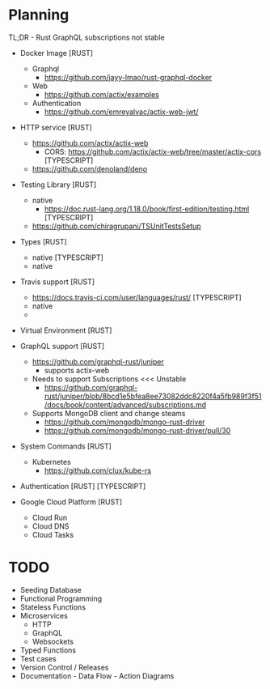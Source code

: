 # Planning
TL;DR - Rust GraphQL subscriptions not stable

- Docker Image
  [RUST]
    - Graphql
      - https://github.com/jayy-lmao/rust-graphql-docker
    - Web
      - https://github.com/actix/examples
    - Authentication
      - https://github.com/emreyalvac/actix-web-jwt/

- HTTP service
  [RUST]
    - https://github.com/actix/actix-web
      - CORS: https://github.com/actix/actix-web/tree/master/actix-cors
  [TYPESCRIPT]
    - https://github.com/denoland/deno
- Testing Library
  [RUST]
    - native
      - https://doc.rust-lang.org/1.18.0/book/first-edition/testing.html
  [TYPESCRIPT]
    - https://github.com/chiragrupani/TSUnitTestsSetup
- Types
  [RUST]
    - native
  [TYPESCRIPT]
    - native
- Travis support
  [RUST]
    - https://docs.travis-ci.com/user/languages/rust/
  [TYPESCRIPT]
    - native
    - 
- Virtual Environment
  [RUST]
- GraphQL support
  [RUST]
    - https://github.com/graphql-rust/juniper
      - supports actix-web
  - Needs to support Subscriptions <<< Unstable
    - https://github.com/graphql-rust/juniper/blob/8bcd1e5bfea8ee73082ddc8220f4a5fb989f3f51/docs/book/content/advanced/subscriptions.md
  - Supports MongoDB client and change steams
    - https://github.com/mongodb/mongo-rust-driver
    - https://github.com/mongodb/mongo-rust-driver/pull/30
- System Commands
  [RUST]
    - Kubernetes
      - https://github.com/clux/kube-rs
- Authentication
  [RUST]
  [TYPESCRIPT]
- Google Cloud Platform
  [RUST]
    - Cloud Run
    - Cloud DNS
    - Cloud Tasks

# TODO
- Seeding Database
- Functional Programming
- Stateless Functions
- Microservices
  - HTTP
  - GraphQL
  - Websockets
- Typed Functions
- Test cases
- Version Control / Releases
- Documentation - Data Flow - Action Diagrams